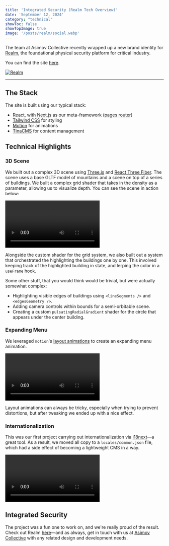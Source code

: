 ```yaml
---
title: 'Integrated Security (Realm Tech Overview)' 
date: 'September 12, 2024'
category: "technical"
showToc: false
showTopImage: true
image: '/posts/realm/social.webp'
---
```


The team at Asimov Collective recently wrapped up a new brand identity for [Realm](https://x.com/realmalliance), the foundational physical security platform for critical industry.

You can find the site [here](https://www.realmalliance.com/).

[![Realm](/posts/realm/social.webp)](https://realmalliance.com/)

---

## The Stack

The site is built using our typical stack: 
* React, with [Next.js](https://nextjs.org/) as our meta-framework ([pages router](https://nextjs.org/docs/pages))
* [Tailwind CSS](https://tailwindcss.com/) for styling 
* [Motion](https://motion.dev/) for animations
* [TinaCMS](https://tina.io/) for content management

## Technical Highlights

### 3D Scene

We built out a complex 3D scene using [Three.js](https://threejs.org/) and [React Three Fiber](https://r3f.docs.pmnd.rs/). The scene uses a base GLTF model of mountains and a scene on top of a series of buildings. We built a complex grid shader that takes in the density as a parameter, allowing us to visualize depth. You can see the scene in action below:

<video controls className='w-full h-96'>
    <source src="/posts/realm/3d-scene.mp4" type="video/mp4" />
</video>

Alongside the custom shader for the grid system, we also built out a system that orchestrated the highlighting the buildings one by one. This involved keeping track of the highlighted building in state, and lerping the color in a `useFrame` hook.

Some other stuff, that you would think would be trivial, but were actually somewhat complex:
* Highlighting visible edges of buildings using `<lineSegments />` and `<edgesGeometry />`.
* Adding camera controls within bounds for a semi-orbitable scene.
* Creating a custom `pulsatingRadialGradient` shader for the circle that appears under the center building.

### Expanding Menu

We leveraged `motion`'s [layout animations](https://motion.dev/docs/react-layout-animations) to create an expanding menu animation.

<video controls className='w-full h-96'>
    <source src="/posts/realm/expanding-menu.mp4" type="video/mp4" />
</video>

Layout animations can always be tricky, especially when trying to prevent distortions, but after tweaking we ended up with a nice effect.

### Internationalization

This was our first project carrying out internationalization via [i18next](https://github.com/i18next/next-i18next)—a great tool. As a result, we moved all copy to a `locales/common.json` file, which had a side effect of becoming a lightweight CMS in a way.

<video controls className='w-full h-96'>
    <source src="/posts/realm/internationalization.mp4" type="video/mp4" />
</video>

## Integrated Security

The project was a fun one to work on, and we're really proud of the result. Check out Realm [here](https://realmalliance.com/)—and as always, get in touch with us at [Asimov Collective](https://asimovcollective.com/) with any related design and development needs.